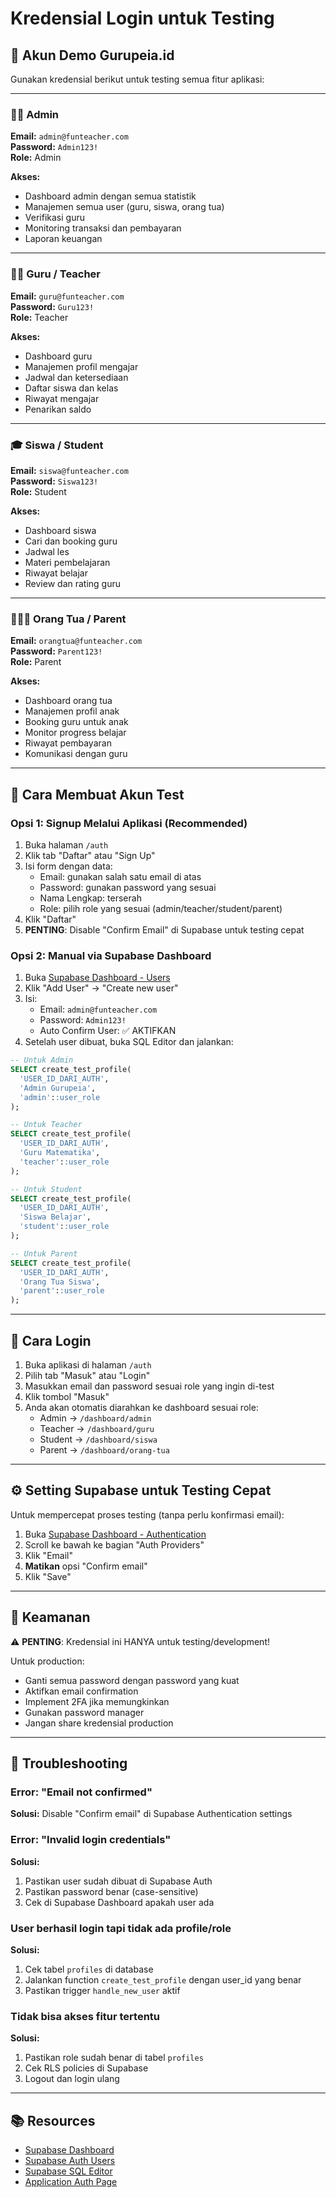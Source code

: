 # Kredensial Login untuk Testing

## 🔑 Akun Demo Gurupeia.id

Gunakan kredensial berikut untuk testing semua fitur aplikasi:

---

### 👨‍💼 Admin
**Email:** `admin@funteacher.com`  
**Password:** `Admin123!`  
**Role:** Admin

**Akses:**
- Dashboard admin dengan semua statistik
- Manajemen semua user (guru, siswa, orang tua)
- Verifikasi guru
- Monitoring transaksi dan pembayaran
- Laporan keuangan

---

### 👨‍🏫 Guru / Teacher
**Email:** `guru@funteacher.com`  
**Password:** `Guru123!`  
**Role:** Teacher

**Akses:**
- Dashboard guru
- Manajemen profil mengajar
- Jadwal dan ketersediaan
- Daftar siswa dan kelas
- Riwayat mengajar
- Penarikan saldo

---

### 🎓 Siswa / Student
**Email:** `siswa@funteacher.com`  
**Password:** `Siswa123!`  
**Role:** Student

**Akses:**
- Dashboard siswa
- Cari dan booking guru
- Jadwal les
- Materi pembelajaran
- Riwayat belajar
- Review dan rating guru

---

### 👨‍👩‍👧 Orang Tua / Parent
**Email:** `orangtua@funteacher.com`  
**Password:** `Parent123!`  
**Role:** Parent

**Akses:**
- Dashboard orang tua
- Manajemen profil anak
- Booking guru untuk anak
- Monitor progress belajar
- Riwayat pembayaran
- Komunikasi dengan guru

---

## 📝 Cara Membuat Akun Test

### Opsi 1: Signup Melalui Aplikasi (Recommended)
1. Buka halaman `/auth`
2. Klik tab "Daftar" atau "Sign Up"
3. Isi form dengan data:
   - Email: gunakan salah satu email di atas
   - Password: gunakan password yang sesuai
   - Nama Lengkap: terserah
   - Role: pilih role yang sesuai (admin/teacher/student/parent)
4. Klik "Daftar"
5. **PENTING**: Disable "Confirm Email" di Supabase untuk testing cepat

### Opsi 2: Manual via Supabase Dashboard
1. Buka [Supabase Dashboard - Users](https://supabase.com/dashboard/project/ehndglybcayryosyipet/auth/users)
2. Klik "Add User" → "Create new user"
3. Isi:
   - Email: `admin@funteacher.com`
   - Password: `Admin123!`
   - Auto Confirm User: ✅ AKTIFKAN
4. Setelah user dibuat, buka SQL Editor dan jalankan:

```sql
-- Untuk Admin
SELECT create_test_profile(
  'USER_ID_DARI_AUTH', 
  'Admin Gurupeia', 
  'admin'::user_role
);

-- Untuk Teacher
SELECT create_test_profile(
  'USER_ID_DARI_AUTH', 
  'Guru Matematika', 
  'teacher'::user_role
);

-- Untuk Student
SELECT create_test_profile(
  'USER_ID_DARI_AUTH', 
  'Siswa Belajar', 
  'student'::user_role
);

-- Untuk Parent
SELECT create_test_profile(
  'USER_ID_DARI_AUTH', 
  'Orang Tua Siswa', 
  'parent'::user_role
);
```

---

## 🚀 Cara Login

1. Buka aplikasi di halaman `/auth`
2. Pilih tab "Masuk" atau "Login"
3. Masukkan email dan password sesuai role yang ingin di-test
4. Klik tombol "Masuk"
5. Anda akan otomatis diarahkan ke dashboard sesuai role:
   - Admin → `/dashboard/admin`
   - Teacher → `/dashboard/guru`
   - Student → `/dashboard/siswa`
   - Parent → `/dashboard/orang-tua`

---

## ⚙️ Setting Supabase untuk Testing Cepat

Untuk mempercepat proses testing (tanpa perlu konfirmasi email):

1. Buka [Supabase Dashboard - Authentication](https://supabase.com/dashboard/project/ehndglybcayryosyipet/auth/providers)
2. Scroll ke bawah ke bagian "Auth Providers"
3. Klik "Email"
4. **Matikan** opsi "Confirm email"
5. Klik "Save"

---

## 🔐 Keamanan

⚠️ **PENTING**: Kredensial ini HANYA untuk testing/development!

Untuk production:
- Ganti semua password dengan password yang kuat
- Aktifkan email confirmation
- Implement 2FA jika memungkinkan
- Gunakan password manager
- Jangan share kredensial production

---

## 🐛 Troubleshooting

### Error: "Email not confirmed"
**Solusi:** Disable "Confirm email" di Supabase Authentication settings

### Error: "Invalid login credentials"
**Solusi:** 
1. Pastikan user sudah dibuat di Supabase Auth
2. Pastikan password benar (case-sensitive)
3. Cek di Supabase Dashboard apakah user ada

### User berhasil login tapi tidak ada profile/role
**Solusi:**
1. Cek tabel `profiles` di database
2. Jalankan function `create_test_profile` dengan user_id yang benar
3. Pastikan trigger `handle_new_user` aktif

### Tidak bisa akses fitur tertentu
**Solusi:**
1. Pastikan role sudah benar di tabel `profiles`
2. Cek RLS policies di Supabase
3. Logout dan login ulang

---

## 📚 Resources

- [Supabase Dashboard](https://supabase.com/dashboard/project/ehndglybcayryosyipet)
- [Supabase Auth Users](https://supabase.com/dashboard/project/ehndglybcayryosyipet/auth/users)
- [Supabase SQL Editor](https://supabase.com/dashboard/project/ehndglybcayryosyipet/sql/new)
- [Application Auth Page](https://preview--les-pintar-hub.lovable.app/auth)
